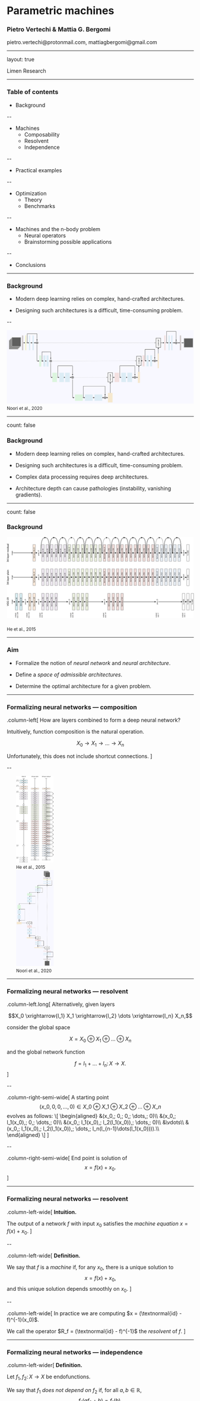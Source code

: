 <div class="row" style="width:100%;margin-top:200px">
  <h1>Parametric machines</h1>
  <h3>Pietro Vertechi & Mattia G. Bergomi</h3>
  <p>pietro.vertechi@protonmail.com, mattiagbergomi@gmail.com</p>
</div>

---

layout: true
<div class="footer">
  Limen Research
</div>

---

### Table of contents

- Background

--

- Machines
  - Composability
  - Resolvent
  - Independence

--

- Practical examples

--

- Optimization
  - Theory
  - Benchmarks

--

- Machines and the n-body problem
  - Neural operators
  - Brainstorming possible applications

--

- Conclusions

---

### Background

- Modern deep learning relies on complex, hand-crafted architectures.

- Designing such architectures is a difficult, time-consuming problem.

--

<img style="max-width: 100%;" src="assets/unet-horizontal.png">
<small>Noori et al., 2020</small>

---

count: false

### Background

- Modern deep learning relies on complex, hand-crafted architectures.

- Designing such architectures is a difficult, time-consuming problem.

- Complex data processing requires deep architectures.

- Architecture depth can cause pathologies (instability, vanishing gradients).

---

count: false

### Background

<img src="assets/resnet-horizontal.svg" width="100%">
<br>
<br>
<small>He et al., 2015</small>


---

### Aim

- Formalize the notion of *neural network* and *neural architecture*.

- Define a *space of admissible architectures*.

- Determine the optimal architecture for a given problem.

---

### Formalizing neural networks — composition

.column-left[
How are layers combined to form a deep neural network?

Intuitively, function composition is the natural operation.

$$X_0 \rightarrow X_1 \rightarrow \dots \rightarrow X_n$$

Unfortunately, this does not include shortcut connections.
]

--

<div class="float-left" style="padding-left:5%; width:20%;">
  <img src="assets/resnet-vertical.svg" style="max-height:524px">
  <small>He et al., 2015</small>
</div>
<div class="float-left" style="padding-left:5%; width:20%;">
  <img src="assets/unet.svg" style="max-height:524px">
  <small>Noori et al., 2020</small>
</div>

---

### Formalizing neural networks — resolvent

.column-left.long[
Alternatively, given layers

$$X_0 \xrightarrow{l_1} X_1 \xrightarrow{l_2} \dots \xrightarrow{l_n} X_n,$$

consider the global space

$$X = X_0 \oplus X_1 \oplus \dots \oplus X_n$$

and the global network function

$$f = l_1 + \dots + l_n \colon X \rightarrow X.$$
]

--

.column-right-semi-wide[
A starting point
$$(x\_0, 0, 0, \dots, 0) \in X\_0 \oplus X\_1 \oplus X\_2 \oplus \dots \oplus X\_n$$
evolves as follows:
\\[
  \begin{aligned}
  &(x\_0,\; 0,\; 0,\; \dots,\; 0)\\\\
  &(x\_0,\; l\_1(x\_0),\; 0,\; \dots,\; 0)\\\\
  &(x\_0,\; l\_1(x\_0),\; l\_2(l\_1(x\_0)),\; \dots,\; 0)\\\\
  &\vdots\\\\
  &(x\_0,\; l\_1(x\_0),\; l\_2(l\_1(x\_0)),\; \dots,\; l\_n(l\_\{n-1\}\dots(l\_1(x\_0)))).\\\\
  \end{aligned}
\\]
]

--

.column-right-semi-wide[
  End point is solution of
  $$x = f(x) + x_0.$$
]

---

### Formalizing neural networks — resolvent

.column-left-wide[
**Intuition.**

The output of a network $f$ with input $x_0$ satisfies the *machine equation*
$x = f(x) + x_0$.
]

--

.column-left-wide[
**Definition.**

We say that $f$ is a *machine* if, for any $x_0$, there is a unique solution to
$$x = f(x) + x_0,$$
and this unique solution depends smoothly on $x_0$.
]

--

.column-left-wide[
In practice we are computing $x = (\textnormal{id} - f)^{-1}(x_0)$.

We call the operator $R_f = (\textnormal{id} - f)^{-1}$ the *resolvent* of $f$.
]

---

### Formalizing neural networks — independence

.column-left-wider[
**Definition.**

Let $f_1, f_2 \colon X \to X$ be endofunctions.

We say that $f_1$ *does not depend on* $f_2$ if, for all $a, b \in \mathbb{R}$,
$$f_1(af_2 + b) = f_1(b).$$
]

--

.column-left-wider[
**Proposition.**

Let $f = f\_1 + f\_2$. If $f\_1$ does not depend on $f\_2$, then
$$R\_f = R\_{f\_2} R\_{f\_1},$$
i.e., the resolvent of the sum is the composition of the resolvents.
]

--

.column-left-wider[
**Intuition.**

Before computing one layer, one must compute its “dependencies”.
]

---

### Complex architectures via hypergraphs

.float-left[
Hypergraphs allow for edges to connect to arbitrarily large collections of vertices.

Thus, shortcut connections can be very complex.

<br>
<br>
]

--

<img style ="" src="assets/hypergraph.svg" width="100%">

---

### Machines with *all* shortcuts

.column-left-wide[
In practice, we will often choose to work with all shortcuts.
]

.column-left-wide.clear-left[
**Recipe.**

- Start with a layer (dense or convolutional) whose input and output share a common index space $I$.

- Partition the index space $I = I\_1 \sqcup I\_2 \sqcup \dots \sqcup I\_n$.

- Set to $0$ weights connecting $I\_i$ to $I\_j$ with $i \ge j$.
]

--

.column-left-wide.clear-left[
**Examples.**

- Dense machine.

- Convolutional machine.

- Time machine (recurrent/convolution hybrid).
]

---

<div class="column-left-wide">
  <br>
  <br>
  <img style ="" src="assets/connectivity.png" width="100%">
</div>

.column-right[
  <h3 class="margin-bottom">Feedforward architecture</h3>

  Feedforward machine with all shortcuts.

  Each node receives inputs from all nodes of smaller depth.
]

---

count: false

<div class="column-left-wide">
  <br>
  <br>
  <img style ="" src="assets/connectivity.gif" width="100%">
</div>

.column-right[
  <h3 class="margin-bottom">Feedforward architecture</h3>

  Feedforward machine with all shortcuts.

  Each node receives inputs from all nodes of smaller depth.
]

---

<div class="column-left-wide">
  <br>
  <br>
  <img style ="" src="assets/connectivity_time.png" width="100%">
</div>

.column-right[
  <h3 class="margin-bottom">Recurrent / convolution hybrid</h3>

  Unrolled representation.

  Each node receives inputs from
  - nodes of smaller depth from same timestep,
  - all nodes from previous timestep.
]

---

count: false

<div class="column-left-wide">
  <br>
  <br>
  <img style ="" src="assets/connectivity_time.gif" width="100%">
</div>

.column-right[
  <h3 class="margin-bottom">Recurrent / convolution hybrid</h3>

  Unrolled representation.

  Each node receives inputs from
  - nodes of smaller depth from same timestep,
  - all nodes from previous timestep.
]
---

### Optimization

.float-left[
**Definition.**

A parametric machine is a smooth parametric function $f(p, x)$ such that
- $f(p, -)$ is a machine for all choice of parameters $p$,
- the resolvent $R\_f(p, x\_0)$ is jointly smooth in $p$ and $x\_0$.
]

--

.column-left-wider[
As in classical deep learning, after computing the output
$$x = f(p, x) + x_0,$$
we evaluate the loss function
$$\mathcal{L}(x).$$

Then, we backpropagate the error through the machine and obtain
$$\frac{\partial\mathcal{L}}{\partial p}.$$
]

---

### Optimization

.column-left-semi-wide[
**Reminder.**

The backpropagation procedure, used in Deep Learning to compute gradients, consists of the following two steps:

- for each operator involved in the forward pass, compute the adjoint of its differential,

- compose the adjoints in reversed order.
]

--

.column-left-semi-wide[
**Rationale.**

For a scalar-valued function, this is much more efficient than explicitly computing and storing all intermediate Jacobian matrices.

]

---

.column-left-semi-wide[

<h3 class="margin-bottom">Optimization</h3>

**Proposition.**

The differential of the resolvent of a machine $f$ is the resolvent of the differential of $f$.

$$
\frac{\partial R\_f}{\partial x\_0}
= \frac{\partial}{\partial x\_0}\left(\textnormal{id} - f \right)^{-1}
= \left(\textnormal{id} - \frac{\partial f}{\partial x}\right)^{-1}
= R\_\frac{\partial f}{\partial x}.
$$
]

--

.half-width-wide[
By taking adjoints,

$$
\left(\frac{\partial R\_f}{\partial x\_0}\right)^\ast
= R\_{\left(\frac{\partial f}{\partial x\_0}\right)^\ast}.
$$

]

---

count: false

.column-left-semi-wide[

<h3 class="margin-bottom">Optimization</h3>

**Proposition.**

The differential of the resolvent of a machine $f$ is the resolvent of the differential of $f$.

$$
\frac{\partial R\_f}{\partial x\_0}
= \frac{\partial}{\partial x\_0}\left(\textnormal{id} - f \right)^{-1}
= \left(\textnormal{id} - \frac{\partial f}{\partial x}\right)^{-1}
= R\_\frac{\partial f}{\partial x}.
$$

By taking adjoints,

$$
\left(\frac{\partial R\_f}{\partial x\_0}\right)^\ast
= R\_{\left(\frac{\partial f}{\partial x\_0}\right)^\ast}.
$$

**Computational consequences.**

The backward pass of a machine is again a machine.

]

--

<img style="float: right" src="assets/benchmarks.svg" width="45%">

---

### Example application

.column-left[
  We have trained parametric machines on several example datasets.

  Here, we look at forecast on timeseries data (energy demands of various users).
]

---

count: false

### Example application

.column-left[
  We have trained parametric machines on several example datasets.

  Here, we look at forecast on timeseries data (energy demands of various users).

  - Machines can outperform sequential neural networks.

  - Given the same number of parameters, machines can be more expressive than neural networks.
]

--

<div style="float: right; width: 45%">
<img src="assets/energy.png" style="max-width:100%">
<small>Martina Garavaglia & Paola Serra (Master thesis)</small>
</div>

---

### Summary so far

--

- Hand-crafted architectures require highly trained experts<br>and time-consuming fine-tuning.

--

- We created a formal environment in which complex neural<br>architectures can be described.

--

- The resolvent generalizes the computation of a neural network.

--

- Complex machines can be built from smaller ones.

--

- In theory and in the examples we consider, the backward pass<br>is analogous to the forward pass in terms of
  - structure,
  - computational cost.

--

- Machines can outperform neural networks on prediction and<br>generalization tasks.

---

### Neural operators

.container[
  Traditional deep learning layers operate on finite-dimensional vector spaces.
  
  Recently, there was a surge of interest in *neural operators*—deep learning layers defined on function spaces.
]

--

.container[
  **A simple example.**

  Alternate the following two layers (below, $x$ is a smooth function defined on $\mathbb R^d$).

  - Linear layer $x \mapsto w * x$, where $w \in C^{\infty}_0(\mathbb R^d)$ (convolution is computed via Fourier Transform).

  - Nonlinear layer $x \mapsto \sigma \circ x$, where $\sigma\colon \mathbb R \rightarrow \mathbb R$ is a smooth scalar function.
]

--

.container[
  In general, $w$ is allowed to vary parametrically, whereas the nonlinearity $\sigma$ is fixed.
]

---

### Neural operators - applications (PDEs)

.container[
A key domain of applications is the resolution of Partial Differential Equations.
]

--

**Navier Stokes equation.**

<img style="" src="assets/navierstokes.png" width="60%">
<br>
<small>Li et al., 2021</small>

---

### Neural operators - applications (wind forecast)

<img style="" src="assets/wheather.png" width="55%">
<br>
<small>Pathak et al., 2022</small>

---

### Machines and neural operators

.container[
- The current implementation of [parametric machines](https://github.com/LimenResearch/ParametricMachinesDemos.jl) only supports finite-dimensial neural layers (e.g., dense or convolutional).

- There is ongoing work to generalize machines to support arbitrary (finite- or infinite-dimensional) neural layers.
]

--

.container[
**Expected benefits.**

- Neural operator machines might require fewer parameters than neural operator networks, and thus generalize better.

- Thanks to the rich shortcut structure of machines, less fine-tuning of the weight functions $w$ should be required. 
]

---

### Brainstorming of possible applications to the n-body problem


- Use mass distribution over time, e.g., $m \in C^{\infty}(\mathbb R^{3+1})$, to encode a n-body system.

- Train a machine $C^{\infty}(\mathbb R^{3+1}) \to C^{\infty}(\mathbb R^{3+1})$ to predict trajectories.

--

### Open questions

- What is the goal of such a machine, other than trajectory prediction?

- Should we incorporate symmetry / periodicity constraints in the loss function?

- Should we aim to minimize physical quantities while simulating trajectories?
